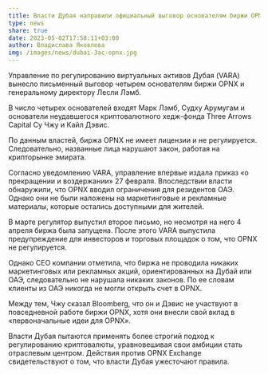 ```yaml
---
title: Власти Дубая направили официальный выговор основателям биржи OPNX
type: news
share: true
date: 2023-05-02T17:58:11+03:00
author: Владислава Яковлева
img: /images/news/dubai-3ac-opnx.jpg
---
```

Управление по регулированию виртуальных активов Дубая (VARA) вынесло письменный выговор четырем основателям биржи OPNX и генеральному директору Лесли Лэмб.

В число четырех основателей входят Марк Лэмб, Судху Арумугам и основатели неудавшегося криптовалютного хедж-фонда Three Arrows Capital Су Чжу и Кайл Дэвис.

По данным властей, биржа OPNX не имеет лицензии и не регулируется. Следовательно, названные лица нарушают закон, работая на крипторынке эмирата.

Согласно уведомлению VARA, управление впервые издала приказ «о прекращении и воздержании» 27 февраля. Впоследствии власти обнаружили, что OPNX вводил ограничения для резидентов ОАЭ. Однако они не были наложены на маркетинговые и рекламные материалы, которые остались доступными для жителей.

В марте регулятор выпустил второе письмо, но несмотря на него 4 апреля биржа была запущена. После этого VARA выпустила предупреждение для инвесторов и торговых площадок о том, что OPNX не регулируется.

Однако CEO компании отметила, что биржа не проводила никаких маркетинговых или рекламных акций, ориентированных на Дубай или ОАЭ, следовательно не нарушала никаких законов. По ее словам клиенты из ОАЭ никогда не могли открыть счет в OPNX.

Между тем, Чжу сказал Bloomberg, что он и Дэвис не участвуют в повседневной работе биржи OPNX, хотя они внесли свой вклад в «первоначальные идеи для OPNX».

Власти Дубая пытаются применять более строгий подход к регулированию криптовалюты, уравновешивая свои амбиции стать отраслевым центром. Действия против OPNX Exchange свидетельствуют о том, что власти Дубая ужесточают правила.